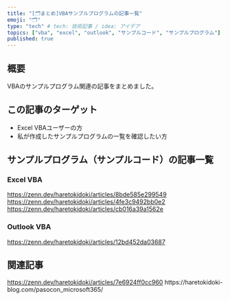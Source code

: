 ```yaml
---
title: "[🗂まとめ]VBAサンプルプログラムの記事一覧"
emoji: "🗂"
type: "tech" # tech: 技術記事 / idea: アイデア
topics: ["vba", "excel", "outlook", "サンプルコード", "サンプルプログラム"]
published: true
---
```

## 概要
VBAのサンプルプログラム関連の記事をまとめました。

## この記事のターゲット
- Excel VBAユーザーの方
- 私が作成したサンプルプログラムの一覧を確認したい方

## サンプルプログラム（サンプルコード）の記事一覧
### Excel VBA
https://zenn.dev/haretokidoki/articles/8bde585e299549
https://zenn.dev/haretokidoki/articles/4fe3c9492bb0e2
https://zenn.dev/haretokidoki/articles/cb016a39a1562e
### Outlook VBA
https://zenn.dev/haretokidoki/articles/12bd452da03687

## 関連記事
https://zenn.dev/haretokidoki/articles/7e6924ff0cc960
https://haretokidoki-blog\.com/pasocon_microsoft365/
